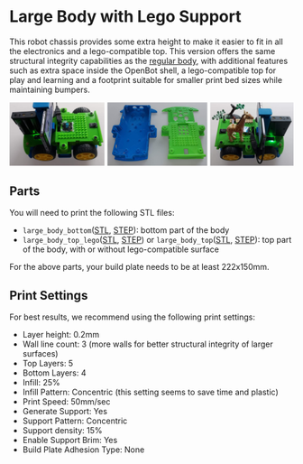 # Large Body with Lego Support

This robot chassis provides some extra height to make it easier to fit in all the electronics and a lego-compatible top. This version offers the same structural integrity capabilities as the [regular body](../regular_body/), with additional features such as extra space inside the OpenBot shell, a lego-compatible top for play and learning and a footprint suitable for smaller print bed sizes while maintaining bumpers. 

![Large Body](../../../../docs/images/large_body.jpg)

## Parts

You will need to print the following STL files:

- `large_body_bottom`([STL](large_body_bottom.stl), [STEP](large_body_bottom.step)): bottom part of the body
- `large_body_top_lego`([STL](large_body_top_lego.stl), [STEP](large_body_top_lego.step)) or `large_body_top`([STL](large_body_top.stl), [STEP](large_body_top.step)): top part of the body, with or without lego-compatible surface

For the above parts, your build plate needs to be at least 222x150mm.

## Print Settings

For best results, we recommend using the following print settings:

- Layer height: 0.2mm
- Wall line count: 3 (more walls for better structural integrity of larger surfaces)
- Top Layers: 5
- Bottom Layers: 4
- Infill: 25%
- Infill Pattern: Concentric (this setting seems to save time and plastic)
- Print Speed: 50mm/sec
- Generate Support: Yes
- Support Pattern: Concentric
- Support density: 15%
- Enable Support Brim: Yes
- Build Plate Adhesion Type: None
